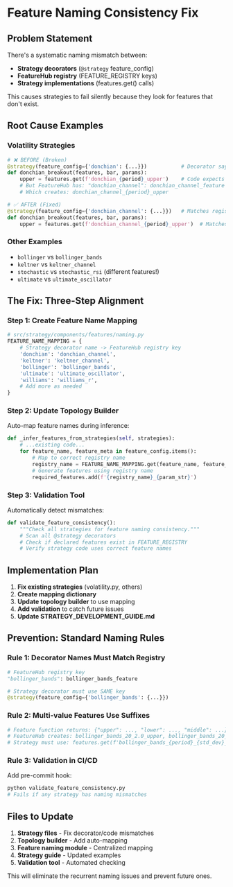 # Feature Naming Consistency Fix

## Problem Statement

There's a systematic naming mismatch between:
- **Strategy decorators** (`@strategy` feature_config)
- **FeatureHub registry** (FEATURE_REGISTRY keys)  
- **Strategy implementations** (features.get() calls)

This causes strategies to fail silently because they look for features that don't exist.

## Root Cause Examples

### Volatility Strategies
```python
# ❌ BEFORE (Broken)
@strategy(feature_config={'donchian': {...}})           # Decorator says 'donchian'
def donchian_breakout(features, bar, params):
    upper = features.get(f'donchian_{period}_upper')    # Code expects 'donchian_*'
    # But FeatureHub has: "donchian_channel": donchian_channel_feature
    # Which creates: donchian_channel_{period}_upper

# ✅ AFTER (Fixed)  
@strategy(feature_config={'donchian_channel': {...}})   # Matches registry
def donchian_breakout(features, bar, params):
    upper = features.get(f'donchian_channel_{period}_upper')  # Matches output
```

### Other Examples
- `bollinger` vs `bollinger_bands` 
- `keltner` vs `keltner_channel`
- `stochastic` vs `stochastic_rsi` (different features!)
- `ultimate` vs `ultimate_oscillator`

## The Fix: Three-Step Alignment

### Step 1: Create Feature Name Mapping
```python
# src/strategy/components/features/naming.py
FEATURE_NAME_MAPPING = {
    # Strategy decorator name -> FeatureHub registry key
    'donchian': 'donchian_channel',
    'keltner': 'keltner_channel', 
    'bollinger': 'bollinger_bands',
    'ultimate': 'ultimate_oscillator',
    'williams': 'williams_r',
    # Add more as needed
}
```

### Step 2: Update Topology Builder
Auto-map feature names during inference:
```python
def _infer_features_from_strategies(self, strategies):
    # ...existing code...
    for feature_name, feature_meta in feature_config.items():
        # Map to correct registry name
        registry_name = FEATURE_NAME_MAPPING.get(feature_name, feature_name)
        # Generate features using registry name
        required_features.add(f'{registry_name}_{param_str}')
```

### Step 3: Validation Tool
Automatically detect mismatches:
```python
def validate_feature_consistency():
    """Check all strategies for feature naming consistency."""
    # Scan all @strategy decorators
    # Check if declared features exist in FEATURE_REGISTRY
    # Verify strategy code uses correct feature names
```

## Implementation Plan

1. **Fix existing strategies** (volatility.py, others)
2. **Create mapping dictionary** 
3. **Update topology builder** to use mapping
4. **Add validation** to catch future issues
5. **Update STRATEGY_DEVELOPMENT_GUIDE.md**

## Prevention: Standard Naming Rules

### Rule 1: Decorator Names Must Match Registry
```python
# FeatureHub registry key
"bollinger_bands": bollinger_bands_feature

# Strategy decorator must use SAME key
@strategy(feature_config={'bollinger_bands': {...}})
```

### Rule 2: Multi-value Features Use Suffixes
```python
# Feature function returns: {"upper": ..., "lower": ..., "middle": ...}
# FeatureHub creates: bollinger_bands_20_2.0_upper, bollinger_bands_20_2.0_lower, etc.
# Strategy must use: features.get(f'bollinger_bands_{period}_{std_dev}_upper')
```

### Rule 3: Validation in CI/CD
Add pre-commit hook:
```bash
python validate_feature_consistency.py
# Fails if any strategy has naming mismatches
```

## Files to Update

1. **Strategy files** - Fix decorator/code mismatches
2. **Topology builder** - Add auto-mapping  
3. **Feature naming module** - Centralized mapping
4. **Strategy guide** - Updated examples
5. **Validation tool** - Automated checking

This will eliminate the recurrent naming issues and prevent future ones.